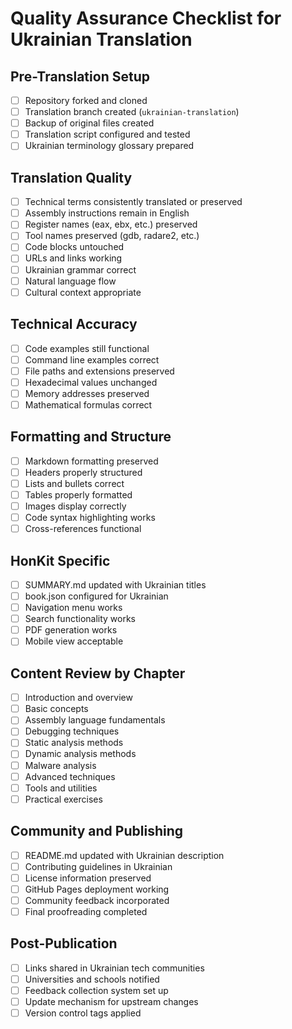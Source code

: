 # Quality Assurance Checklist for Ukrainian Translation

## Pre-Translation Setup
- [ ] Repository forked and cloned
- [ ] Translation branch created (`ukrainian-translation`)
- [ ] Backup of original files created
- [ ] Translation script configured and tested
- [ ] Ukrainian terminology glossary prepared

## Translation Quality
- [ ] Technical terms consistently translated or preserved
- [ ] Assembly instructions remain in English
- [ ] Register names (eax, ebx, etc.) preserved
- [ ] Tool names preserved (gdb, radare2, etc.)
- [ ] Code blocks untouched
- [ ] URLs and links working
- [ ] Ukrainian grammar correct
- [ ] Natural language flow
- [ ] Cultural context appropriate

## Technical Accuracy
- [ ] Code examples still functional
- [ ] Command line examples correct
- [ ] File paths and extensions preserved
- [ ] Hexadecimal values unchanged
- [ ] Memory addresses preserved
- [ ] Mathematical formulas correct

## Formatting and Structure
- [ ] Markdown formatting preserved
- [ ] Headers properly structured
- [ ] Lists and bullets correct
- [ ] Tables properly formatted
- [ ] Images display correctly
- [ ] Code syntax highlighting works
- [ ] Cross-references functional

## HonKit Specific
- [ ] SUMMARY.md updated with Ukrainian titles
- [ ] book.json configured for Ukrainian
- [ ] Navigation menu works
- [ ] Search functionality works
- [ ] PDF generation works
- [ ] Mobile view acceptable

## Content Review by Chapter
- [ ] Introduction and overview
- [ ] Basic concepts
- [ ] Assembly language fundamentals
- [ ] Debugging techniques
- [ ] Static analysis methods
- [ ] Dynamic analysis methods
- [ ] Malware analysis
- [ ] Advanced techniques
- [ ] Tools and utilities
- [ ] Practical exercises

## Community and Publishing
- [ ] README.md updated with Ukrainian description
- [ ] Contributing guidelines in Ukrainian
- [ ] License information preserved
- [ ] GitHub Pages deployment working
- [ ] Community feedback incorporated
- [ ] Final proofreading completed

## Post-Publication
- [ ] Links shared in Ukrainian tech communities
- [ ] Universities and schools notified
- [ ] Feedback collection system set up
- [ ] Update mechanism for upstream changes
- [ ] Version control tags applied
